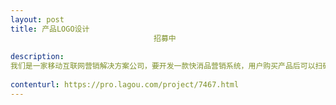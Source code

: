 ```yaml
---                
layout: post       
title: 产品LOGO设计
                                招募中
           
description: 
我们是一家移动互联网营销解决方案公司，要开发一款快消品营销系统，用户购买产品后可以扫码进行会员积分。需要设计一款产品LOGO,需要设计师有扎实的logo设计能力。LOGO整体要求扁平化，干净整洁。
     
contenturl: https://pro.lagou.com/project/7467.html      
---                 
```

